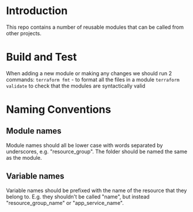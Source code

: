 # Introduction 
This repo contains a number of reusable modules that can be called from other projects. 

# Build and Test
When adding a new module or making any changes we should run 2 commands: 
`terraform fmt` - to format all the files in a module
`terraform validate` to check that the modules are syntactically valid

# Naming Conventions
## Module names
Module names should all be lower case with words separated by underscores, e.g. "resource_group". The folder should be named the same as the module. 

## Variable names
Variable names should be prefixed with the name of the resource that they belong to. E.g. they shouldn't be called "name", but instead "resource_group_name" or "app_service_name". 